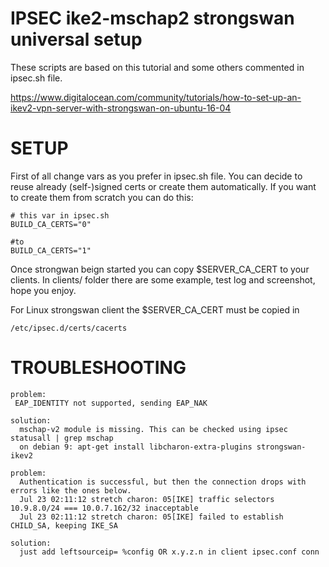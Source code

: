IPSEC ike2-mschap2 strongswan universal setup
=====================================

These scripts are based on this tutorial and some others commented in ipsec.sh file.

https://www.digitalocean.com/community/tutorials/how-to-set-up-an-ikev2-vpn-server-with-strongswan-on-ubuntu-16-04


SETUP
=====

First of all change vars as you prefer in ipsec.sh file.
You can decide to reuse already (self-)signed certs or create them automatically.
If you want to create them from scratch you can do this:

````
# this var in ipsec.sh
BUILD_CA_CERTS="0"

#to
BUILD_CA_CERTS="1"
````

Once strongwan beign started you can copy $SERVER_CA_CERT to your clients.
In clients/ folder there are some example, test log and screenshot, hope you enjoy.

For Linux strongswan client the $SERVER_CA_CERT must be copied in

````
/etc/ipsec.d/certs/cacerts
````


TROUBLESHOOTING
===============

````
problem:
 EAP_IDENTITY not supported, sending EAP_NAK
 
solution:
  mschap-v2 module is missing. This can be checked using ipsec statusall | grep mschap
  on debian 9: apt-get install libcharon-extra-plugins strongswan-ikev2

````

````
problem:
  Authentication is successful, but then the connection drops with errors like the ones below.
  Jul 23 02:11:12 stretch charon: 05[IKE] traffic selectors 10.9.8.0/24 === 10.0.7.162/32 inacceptable
  Jul 23 02:11:12 stretch charon: 05[IKE] failed to establish CHILD_SA, keeping IKE_SA

solution:
  just add leftsourceip= %config OR x.y.z.n in client ipsec.conf conn
````

